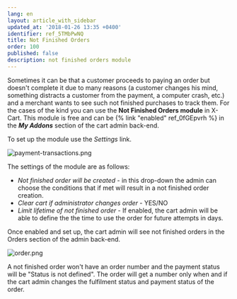 ```yaml
---
lang: en
layout: article_with_sidebar
updated_at: '2018-01-26 13:35 +0400'
identifier: ref_5TMbPwNQ
title: Not Finished Orders
order: 100
published: false
description: not finished orders module
---
```

Sometimes it can be that a customer proceeds to paying an order but doesn't complete it due to many reasons (a customer changes his mind, something distracts a customer from the payment, a computer crash, etc.) and a merchant wants to see such not finished purchases to track them. For the cases of the kind you can use the **Not Finished Orders module** in X-Cart. This module is free and can be {% link "enabled" ref_0fGEpvrh %} in the _**My Addons**_ section of the cart admin back-end.

To set up the module use the _Settings_ link.

![payment-transactions.png]({{site.baseurl}}/attachments/ref_5TMbPwNQ/payment-transactions.png)

The settings of the module are as follows:

* _Not finished order will be created_  - in this drop-down the admin can choose the conditions that if met will result in a not finished order creation.
* _Clear cart if administrator changes order_ - YES/NO
* _Limit lifetime of not finished order_ - If enabled, the cart admin will be able to define the the time to use the order for future attempts in days. 

Once enabled and set up, the cart admin will see not finished orders in the Orders section of the admin back-end.

![order.png]({{site.baseurl}}/attachments/ref_5TMbPwNQ/order.png)

A not finished order won't have an order number and the payment status will be "Status is not defined". The order will get a number only when and if the cart admin changes the fulfilment status and payment status of the order.
